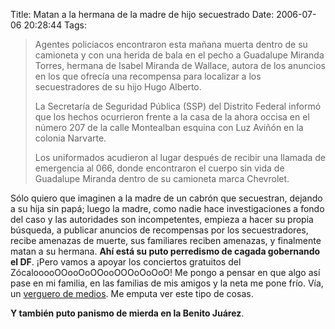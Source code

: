 Title: Matan a la hermana de la madre de hijo secuestrado
Date: 2006-07-06 20:28:44
Tags: 

<blockquote>Agentes policiacos encontraron esta mañana muerta dentro de su camioneta y con una herida de bala en el pecho a Guadalupe Miranda Torres, hermana de Isabel Miranda de Wallace, autora de los anuncios en los que ofrecía una recompensa para localizar a los secuestradores de su hijo Hugo Alberto.

La Secretaría de Seguridad Pública (SSP) del Distrito Federal informó que los hechos ocurrieron frente a la casa de la ahora occisa en el número 207 de la calle Montealban esquina con Luz Aviñón en la colonia Narvarte.

Los uniformados acudieron al lugar después de recibir una llamada de emergencia al 066, donde encontraron el cuerpo sin vida de Guadalupe Miranda dentro de su camioneta marca Chevrolet.</blockquote>
Sólo quiero que imaginen a la madre de un cabrón que secuestran, dejando a su hija sin papá; luego la madre, como nadie hace investigaciones a fondo del caso y las autoridades son incompetentes, empieza a hacer su propia búsqueda, a publicar anuncios de recompensas por los secuestradores, recibe amenazas de muerte, sus familiares reciben amenazas, y finalmente matan a su hermana. <strong>Ahí está su puto perredismo de cagada gobernando el DF</strong>. ¡Pero vamos a apoyar los conciertos gratuitos del ZócalooooOOooOoOOooOOOoOoOoO! Me pongo a pensar en que algo así pase en mi familia, en las familias de mis amigos y la neta me pone frío. Vía, un <a target="_blank" href="http://news.google.com.mx/?ncl=http://www.todito.com/paginas/noticias/190319.html&amp;hl=es">verguero de medios</a>. Me emputa ver este tipo de cosas.

<strong>Y también puto panismo de mierda en la Benito Juárez</strong>.

